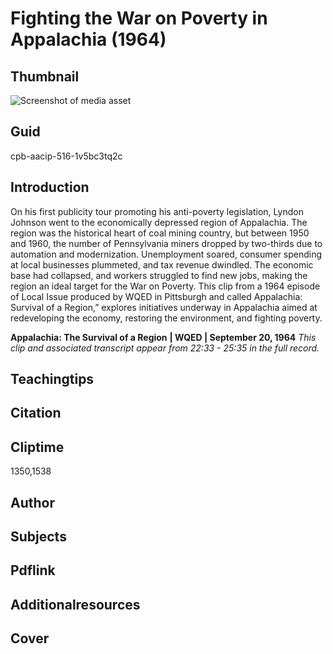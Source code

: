 # Fighting the War on Poverty in Appalachia (1964)

## Thumbnail

![Screenshot of media asset](https://s3.amazonaws.com/americanarchive.org/thumbnail/cpb-aacip-516-1v5bc3tq2c.jpg "Screenshot media asset")


## Guid
cpb-aacip-516-1v5bc3tq2c

## Introduction

On his first publicity tour promoting his anti-poverty legislation, Lyndon Johnson went to the economically depressed region of Appalachia.  The region was the historical heart of coal mining country, but between 1950 and 1960, the number of Pennsylvania miners dropped by two-thirds due to automation and modernization.  Unemployment soared, consumer spending at local businesses plummeted, and tax revenue dwindled. The economic base had collapsed, and workers struggled to find new jobs, making the region an ideal target for the War on Poverty. This clip from a 1964 episode of Local Issue produced by WQED in Pittsburgh and called Appalachia: Survival of a Region,” explores initiatives underway in Appalachia aimed at redeveloping the economy, restoring the environment, and fighting poverty.

<b>Appalachia: The Survival of a Region</b>
<b>| WQED | September 20, 1964</b>
<i>This clip and associated transcript appear from 22:33 - 25:35 in the full record.</i>

## Teachingtips

## Citation

## Cliptime

1350,1538

## Author
## Subjects
## Pdflink
## Additionalresources
## Cover
